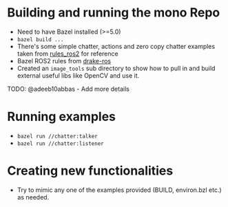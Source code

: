 # Building and running the mono Repo 
- Need to have Bazel installed (>=5.0)
- `bazel build ...`
- There's some simple chatter, actions and zero copy chatter examples taken from [rules_ros2](https://github.com/mvukov/rules_ros2) for reference
- Bazel ROS2 rules from [drake-ros](https://github.com/RobotLocomotion/drake-ros)
- Created an `image_tools` sub directory to show how to pull in and build external useful libs like OpenCV and use it. 

TODO: @adeeb10abbas - Add more details

# Running examples 
- `bazel run //chatter:talker`
- `bazel run //chatter:listener`

# Creating new functionalities 
- Try to mimic any one of the examples provided (BUILD, environ.bzl etc.) as needed. 
